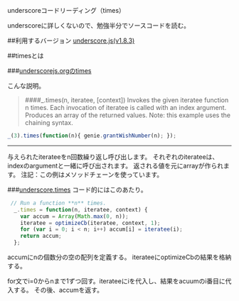 underscoreコードリーディング（times）

underscoreに詳しくないので、勉強半分でソースコードを読む。



##利用するバージョン
[underscore.js(v1.8.3)](https://github.com/jashkenas/underscore/tree/1.8.3)


##timesとは


###[underscorejs.orgのtimes](http://underscorejs.org/#times)

こんな説明。
>####_.times(n, iteratee, [context]) 
>Invokes the given iteratee function n times. 
>Each invocation of iteratee is called with an index argument. 
>Produces an array of the returned values. 
>Note: this example uses the chaining syntax.



```javascript
_(3).times(function(n){ genie.grantWishNumber(n); });
```

------------- 
与えられたiterateeをn回数繰り返し呼び出します。
それぞれのiterateeは、indexのargumentと一緒に呼び出されます。
返される値を元にarrayが作られます。
注記：この例はメソッドチェーンを使っています。

###[underscore.times](https://github.com/jashkenas/underscore/blob/1.8.3/underscore.js#L1313)
コード的にはこのあたり。

```javascript
 // Run a function **n** times.
  _.times = function(n, iteratee, context) {
    var accum = Array(Math.max(0, n));
    iteratee = optimizeCb(iteratee, context, 1);
    for (var i = 0; i < n; i++) accum[i] = iteratee(i);
    return accum;
  };

```

accumにnの個数分の空の配列を定義する。
iterateeにoptimizeCbの結果を格納する。


for文でi=0からnまで1ずつ回す。iterateeにiを代入し、結果をacuumのi番目に代入する。
その後、accumを返す。

